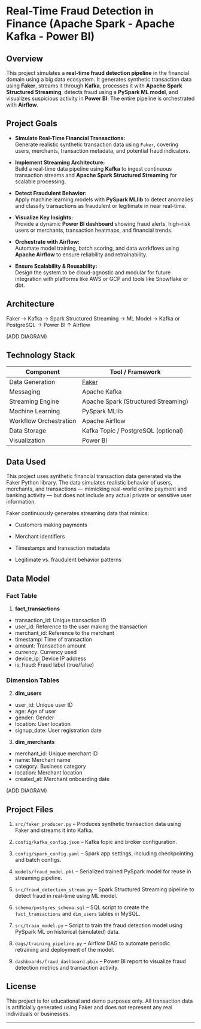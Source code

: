 # Real-Time Fraud Detection in Finance (Apache Spark - Apache Kafka - Power BI)

## Overview

This project simulates a **real-time fraud detection pipeline** in the financial domain using a big data ecosystem. It generates synthetic transaction data using **Faker**, streams it through **Kafka**, processes it with **Apache Spark Structured Streaming**, detects fraud using a **PySpark ML model**, and visualizes suspicious activity in **Power BI**. The entire pipeline is orchestrated with **Airflow**.

## Project Goals
- **Simulate Real-Time Financial Transactions:**  
  Generate realistic synthetic transaction data using `Faker`, covering users, merchants, transaction metadata, and potential fraud indicators.

- **Implement Streaming Architecture:**  
  Build a real-time data pipeline using **Kafka** to ingest continuous transaction streams and **Apache Spark Structured Streaming** for scalable processing.

- **Detect Fraudulent Behavior:**  
  Apply machine learning models with **PySpark MLlib** to detect anomalies and classify transactions as fraudulent or legitimate in near real-time.

- **Visualize Key Insights:**  
  Provide a dynamic **Power BI dashboard** showing fraud alerts, high-risk users or merchants, transaction heatmaps, and financial trends.

- **Orchestrate with Airflow:**  
  Automate model training, batch scoring, and data workflows using **Apache Airflow** to ensure reliability and retrainability.

- **Ensure Scalability & Reusability:**  
  Design the system to be cloud-agnostic and modular for future integration with platforms like AWS or GCP and tools like Snowflake or dbt.

## Architecture

Faker → Kafka → Spark Structured Streaming → ML Model → Kafka or PostgreSQL → Power BI ↑ Airflow

(ADD DIAGRAM)

## Technology Stack

| Component         | Tool / Framework           |
|------------------|----------------------------|
| Data Generation   | [Faker](https://faker.readthedocs.io/)       |
| Messaging         | Apache Kafka               |
| Streaming Engine  | Apache Spark (Structured Streaming) |
| Machine Learning  | PySpark MLlib              |
| Workflow Orchestration | Apache Airflow         |
| Data Storage      | Kafka Topic / PostgreSQL (optional) |
| Visualization     | Power BI                   |

## Data Used

This project uses synthetic financial transaction data generated via the Faker Python library. The data simulates realistic behavior of users, merchants, and transactions — mimicking real-world online payment and banking activity — but does not include any actual private or sensitive user information.

Faker continuously generates streaming data that mimics:

- Customers making payments

- Merchant identifiers

- Timestamps and transaction metadata

- Legitimate vs. fraudulent behavior patterns

## Data Model
### **Fact Table**
1. **fact_transactions**
- transaction_id: Unique transaction ID
- user_id: Reference to the user making the transaction
- merchant_id: Reference to the merchant
- timestamp: Time of transaction
- amount: Transaction amount
- currency: Currency used
- device_ip: Device IP address
- is_fraud: Fraud label (true/false)

### **Dimension Tables**
2. **dim_users**
- user_id: Unique user ID
- age: Age of user
- gender: Gender
- location: User location
- signup_date: User registration date

3. **dim_merchants**
- merchant_id: Unique merchant ID
- name: Merchant name
- category: Business category
- location: Merchant location
- created_at: Merchant onboarding date

(ADD DIAGRAM)

## Project Files

1. `src/faker_producer.py` – Produces synthetic transaction data using Faker and streams it into Kafka.

2. `config/kafka_config.json` – Kafka topic and broker configuration.

3. `config/spark_config.yaml` – Spark app settings, including checkpointing and batch configs.

4. `models/fraud_model.pkl` – Serialized trained PySpark model for reuse in streaming pipeline.

5. `src/fraud_detection_stream.py` – Spark Structured Streaming pipeline to detect fraud in real-time using ML model.

6. `schema/postgres_schema.sql` – SQL script to create the `fact_transactions` and `dim_users` tables in MySQL.

7. `src/train_model.py` – Script to train the fraud detection model using PySpark ML on historical (simulated) data.

8. `dags/training_pipeline.py` – Airflow DAG to automate periodic retraining and deployment of the model.

9. `dashboards/fraud_dashboard.pbix` – Power BI report to visualize fraud detection metrics and transaction activity.

## License

This project is for educational and demo purposes only. All transaction data is artificially generated using Faker and does not represent any real individuals or businesses.

------------------------------------






